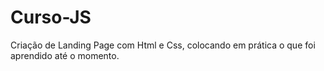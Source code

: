 # Curso-JS
Criação de Landing Page com Html e Css, colocando em prática o que foi aprendido até o momento.
